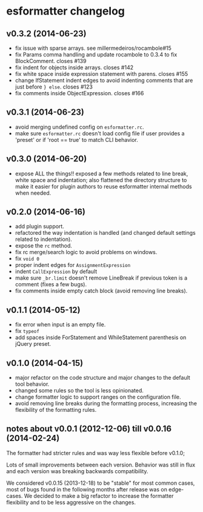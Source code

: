 # esformatter changelog

## v0.3.2 (2014-06-23)

 - fix issue with sparse arrays. see millermedeiros/rocambole#15
 - fix Params comma handling and update rocambole to 0.3.4 to fix BlockComment. closes #139
 - fix indent for objects inside arrays. closes #142
 - fix white space inside expression statement with parens. closes #155
 - change IfStatement indent edges to avoid indenting comments that are just before `} else`. closes #123
 - fix comments inside ObjectExpression. closes #166


## v0.3.1 (2014-06-23)

 - avoid merging undefined config on `esformatter.rc`.
 - make sure `esformatter.rc` doesn't load config file if user provides
   a 'preset' or if 'root == true' to match CLI behavior.


## v0.3.0 (2014-06-20)

 - expose ALL the things!! exposed a few methods related to line break, white
   space and indentation; also flattened the directory structure to make it
   easier for plugin authors to reuse esformatter internal methods when needed.


## v0.2.0 (2014-06-16)

 - add plugin support.
 - refactored the way indentation is handled (and changed default settings
   related to indentation).
 - expose the `rc` method.
 - fix rc merge/search logic to avoid problems on windows.
 - fix `void 0`
 - proper indent edges for `AssignmentExpression`
 - indent `CallExpression` by default
 - make sure `_br.limit` doesn't remove LineBreak if previous token is
   a comment (fixes a few bugs).
 - fix comments inside empty catch block (avoid removing line breaks).


## v0.1.1 (2014-05-12)

 - fix error when input is an empty file.
 - fix `typeof`
 - add spaces inside ForStatement and WhileStatement parenthesis on jQuery
   preset.


## v0.1.0 (2014-04-15)

 - major refactor on the code structure and major changes to the default tool
   behavior.
 - changed some rules so the tool is less opinionated.
 - change formatter logic to support ranges on the configuration file.
 - avoid removing line breaks during the formatting process, increasing the
   flexibility of the formatting rules.


## notes about v0.0.1 (2012-12-06) till v0.0.16 (2014-02-24)

The formatter had stricter rules and was way less flexible before v0.1.0;

Lots of small improvements between each version. Behavior was still in flux and
each version was breaking backwards compatibility.

We considered v0.0.15 (2013-12-18) to be "stable" for most common cases, most
of bugs found in the following months after release was on edge-cases. We
decided to make a big refactor to increase the formatter flexibility and to be
less aggressive on the changes.


